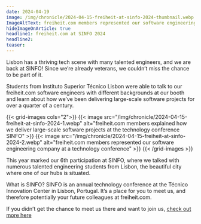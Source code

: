 ```yaml
---
date: 2024-04-19
image: /img/chronicle/2024-04-15-freiheit-at-sinfo-2024-thumbnail.webp
ImageAltText: freiheit.com members represented our software engineering company at SINFO
hideImageOnArticle: true
headline1: freiheit.com at SINFO 2024
headline2:
teaser:
---
```


Lisbon has a thriving tech scene with many talented engineers, and we are back at SINFO! Since we’re already veterans, we couldn’t miss the chance to be part of it.

Students from Instituto Superior Técnico Lisbon were able to talk to our freiheit.com software engineers with different backgrounds at our booth and learn about how we’ve been delivering large-scale software projects for over a quarter of a century.

{{< grid-images cols="2">}}
    {{< image src="/img/chronicle/2024-04-15-freiheit-at-sinfo-2024-1.webp" alt="freiheit.com members explained how we deliver large-scale software projects at the technology conference SINFO" >}}
    {{< image src="/img/chronicle/2024-04-15-freiheit-at-sinfo-2024-2.webp" alt="freiheit.com members represented our software engineering company at a technology conference" >}}
{{< /grid-images >}}

This year marked our 6th participation at SINFO, where we talked with numerous talented engineering students from Lisbon, the beautiful city where one of our hubs is situated.

What is SINFO? SINFO is an annual technology conference at the Técnico Innovation Center in Lisbon, Portugal. It’s a place for you to meet us, and therefore potentially your future colleagues at freiheit.com.

If you didn’t get the chance to meet us there and want to join us,
[check out more here](/join-us)
